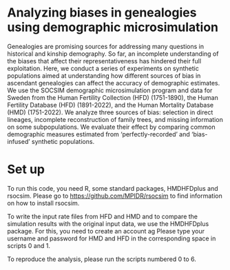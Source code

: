 # Analyzing biases in genealogies using demographic microsimulation

Genealogies are promising sources for addressing many questions in historical and kinship demography. So far, an incomplete understanding of the biases that affect their representativeness has hindered their full exploitation. Here, we conduct a series of experiments on synthetic populations aimed at understanding how different sources of bias in ascendant genealogies can affect the accuracy of demographic estimates. We use the SOCSIM demographic microsimulation program and data for Sweden from the Human Fertility Collection (HFD) (1751-1890), the Human Fertility Database (HFD) (1891-2022), and the Human Mortality Database (HMD) (1751-2022). We analyze three sources of bias: selection in direct lineages, incomplete reconstruction of family trees, and missing information on some subpopulations. We evaluate their effect by comparing common demographic measures estimated from ‘perfectly-recorded’ and ‘bias-infused’ synthetic populations.


# Set up

To run this code, you need R, some standard packages, HMDHFDplus and rsocsim. 
Please go to <https://github.com/MPIDR/rsocsim>  to find information on how to install rsocsim.

To write the input rate files from HFD and HMD and to compare the simulation results with the original input data, 
we use the HMDHFDplus package. For this, you need to create an account ag 
Please type your username and password for HMD and HFD in the corresponding space in scripts 0 and 1.

To reproduce the analysis, please run the scripts numbered 0 to 6. 
